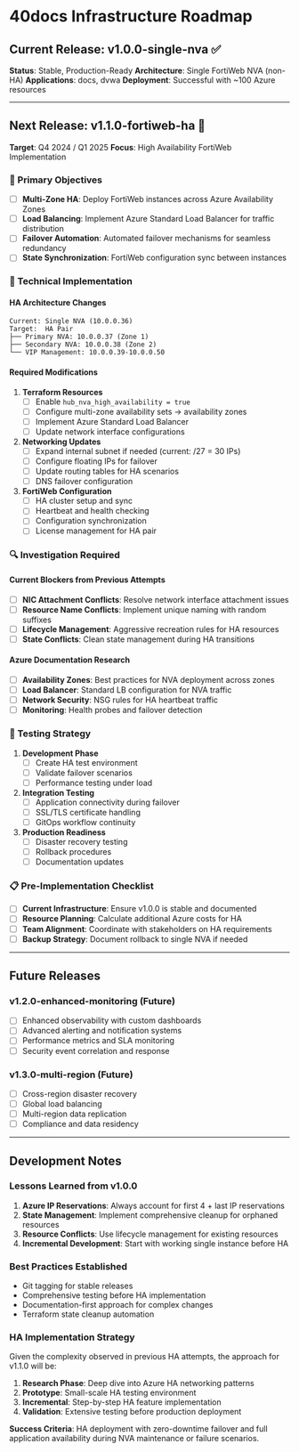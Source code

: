 # 40docs Infrastructure Roadmap

## Current Release: v1.0.0-single-nva ✅

**Status**: Stable, Production-Ready
**Architecture**: Single FortiWeb NVA (non-HA)
**Applications**: docs, dvwa
**Deployment**: Successful with ~100 Azure resources

---

## Next Release: v1.1.0-fortiweb-ha 🚧

**Target**: Q4 2024 / Q1 2025
**Focus**: High Availability FortiWeb Implementation

### 🎯 Primary Objectives
- [ ] **Multi-Zone HA**: Deploy FortiWeb instances across Azure Availability Zones
- [ ] **Load Balancing**: Implement Azure Standard Load Balancer for traffic distribution
- [ ] **Failover Automation**: Automated failover mechanisms for seamless redundancy
- [ ] **State Synchronization**: FortiWeb configuration sync between instances

### 🔧 Technical Implementation

#### HA Architecture Changes
```
Current: Single NVA (10.0.0.36)
Target:  HA Pair
├── Primary NVA: 10.0.0.37 (Zone 1)
├── Secondary NVA: 10.0.0.38 (Zone 2)
└── VIP Management: 10.0.0.39-10.0.0.50
```

#### Required Modifications
1. **Terraform Resources**
   - [ ] Enable `hub_nva_high_availability = true`
   - [ ] Configure multi-zone availability sets → availability zones
   - [ ] Implement Azure Standard Load Balancer
   - [ ] Update network interface configurations

2. **Networking Updates**
   - [ ] Expand internal subnet if needed (current: /27 = 30 IPs)
   - [ ] Configure floating IPs for failover
   - [ ] Update routing tables for HA scenarios
   - [ ] DNS failover configuration

3. **FortiWeb Configuration**
   - [ ] HA cluster setup and sync
   - [ ] Heartbeat and health checking
   - [ ] Configuration synchronization
   - [ ] License management for HA pair

### 🔍 Investigation Required

#### Current Blockers from Previous Attempts
- [ ] **NIC Attachment Conflicts**: Resolve network interface attachment issues
- [ ] **Resource Name Conflicts**: Implement unique naming with random suffixes
- [ ] **Lifecycle Management**: Aggressive recreation rules for HA resources
- [ ] **State Conflicts**: Clean state management during HA transitions

#### Azure Documentation Research
- [ ] **Availability Zones**: Best practices for NVA deployment across zones
- [ ] **Load Balancer**: Standard LB configuration for NVA traffic
- [ ] **Network Security**: NSG rules for HA heartbeat traffic
- [ ] **Monitoring**: Health probes and failover detection

### 🧪 Testing Strategy
1. **Development Phase**
   - [ ] Create HA test environment
   - [ ] Validate failover scenarios
   - [ ] Performance testing under load

2. **Integration Testing**
   - [ ] Application connectivity during failover
   - [ ] SSL/TLS certificate handling
   - [ ] GitOps workflow continuity

3. **Production Readiness**
   - [ ] Disaster recovery testing
   - [ ] Rollback procedures
   - [ ] Documentation updates

### 📋 Pre-Implementation Checklist
- [ ] **Current Infrastructure**: Ensure v1.0.0 is stable and documented
- [ ] **Resource Planning**: Calculate additional Azure costs for HA
- [ ] **Team Alignment**: Coordinate with stakeholders on HA requirements
- [ ] **Backup Strategy**: Document rollback to single NVA if needed

---

## Future Releases

### v1.2.0-enhanced-monitoring (Future)
- [ ] Enhanced observability with custom dashboards
- [ ] Advanced alerting and notification systems
- [ ] Performance metrics and SLA monitoring
- [ ] Security event correlation and response

### v1.3.0-multi-region (Future)
- [ ] Cross-region disaster recovery
- [ ] Global load balancing
- [ ] Multi-region data replication
- [ ] Compliance and data residency

---

## Development Notes

### Lessons Learned from v1.0.0
1. **Azure IP Reservations**: Always account for first 4 + last IP reservations
2. **State Management**: Implement comprehensive cleanup for orphaned resources
3. **Resource Conflicts**: Use lifecycle management for existing resources
4. **Incremental Development**: Start with working single instance before HA

### Best Practices Established
- Git tagging for stable releases
- Comprehensive testing before HA implementation
- Documentation-first approach for complex changes
- Terraform state cleanup automation

### HA Implementation Strategy
Given the complexity observed in previous HA attempts, the approach for v1.1.0 will be:
1. **Research Phase**: Deep dive into Azure HA networking patterns
2. **Prototype**: Small-scale HA testing environment
3. **Incremental**: Step-by-step HA feature implementation
4. **Validation**: Extensive testing before production deployment

**Success Criteria**: HA deployment with zero-downtime failover and full application availability during NVA maintenance or failure scenarios.
